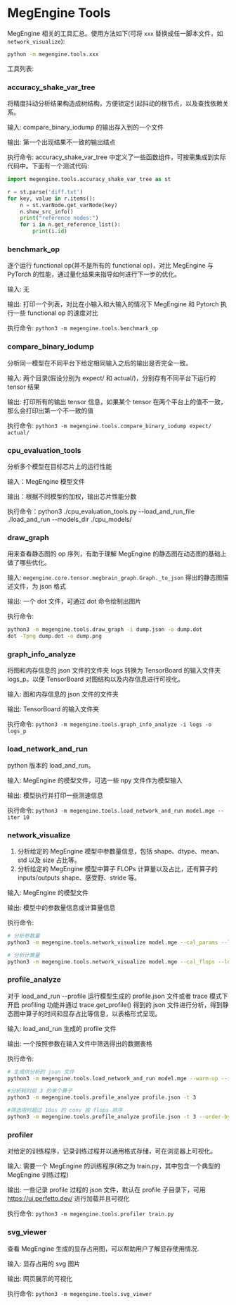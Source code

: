 # MegEngine Tools

MegEngine 相关的工具汇总。使用方法如下(可将 `xxx` 替换成任一脚本文件，如 `network_visualize`):

```bash
python -m megengine.tools.xxx
```

工具列表:

### accuracy_shake_var_tree

将精度抖动分析结果构造成树结构，方便锁定引起抖动的根节点，以及查找依赖关系。

输入: compare_binary_iodump 的输出存入到的一个文件

输出: 第一个出现结果不一致的输出结点

执行命令: accuracy_shake_var_tree 中定义了一些函数组件，可按需集成到实际代码中。下面有一个测试代码:

```python
import megengine.tools.accuracy_shake_var_tree as st

r = st.parse('diff.txt')
for key, value in r.items():
    n = st.varNode.get_varNode(key)
    n.show_src_info()
    print("reference nodes:")
    for i in n.get_reference_list():
        print(i.id)
```

### benchmark_op

逐个运行 functional op(并不是所有的 functional op)，对比 MegEngine 与 PyTorch 的性能，通过量化结果来指导如何进行下一步的优化。

输入: 无

输出: 打印一个列表，对比在小输入和大输入的情况下 MegEngine 和 Pytorch 执行一些 functional op 的速度对比

执行命令: `python3 -m megengine.tools.benchmark_op`

### compare_binary_iodump

分析同一模型在不同平台下给定相同输入之后的输出是否完全一致。

输入: 两个目录(假设分别为 expect/ 和 actual/)，分别存有不同平台下运行的 tensor 结果

输出: 打印所有的输出 tensor 信息，如果某个 tensor 在两个平台上的值不一致，那么会打印出第一个不一致的值

执行命令: `python3 -m megengine.tools.compare_binary_iodump expect/ actual/`

### cpu_evaluation_tools

分析多个模型在目标芯片上的运行性能

输入：MegEngine 模型文件

输出：根据不同模型的加权，输出芯片性能分数

执行命令：python3 ./cpu_evaluation_tools.py --load_and_run_file ./load_and_run --models_dir ./cpu_models/

### draw_graph

用来查看静态图的 op 序列，有助于理解 MegEngine 的静态图在动态图的基础上做了哪些优化。

输入: `megengine.core.tensor.megbrain_graph.Graph._to_json` 得出的静态图描述文件，为 json 格式

输出: 一个 dot 文件，可通过 dot 命令绘制出图片

执行命令:

```bash
python3 -m megengine.tools.draw_graph -i dump.json -o dump.dot
dot -Tpng dump.dot -o dump.png
```

### graph_info_analyze

将图和内存信息的 json 文件的文件夹 logs 转换为 TensorBoard 的输入文件夹 logs_p。以便 TensorBoard 对图结构以及内存信息进行可视化。

输入: 图和内存信息的 json 文件的文件夹

输出: TensorBoard 的输入文件夹

执行命令: `python3 -m megengine.tools.graph_info_analyze -i logs -o logs_p`

### load_network_and_run

python 版本的 load_and_run。

输入: MegEngine 的模型文件，可选一些 npy 文件作为模型输入

输出: 模型执行并打印一些测速信息

执行命令: `python3 -m megengine.tools.load_network_and_run model.mge --iter 10`

### network_visualize

1. 分析给定的 MegEngine 模型中参数量信息，包括 shape、dtype、mean、std 以及 size 占比等。
2. 分析给定的 MegEngine 模型中算子 FLOPs 计算量以及占比，还有算子的 inputs/outputs shape、感受野、stride 等。

输入: MegEngine 的模型文件

输出: 模型中的参数量信息或计算量信息

执行命令:

```bash
# 分析参数量
python3 -m megengine.tools.network_visualize model.mge --cal_params --logging_to_stdout

# 分析计算量
python3 -m megengine.tools.network_visualize model.mge --cal_flops --logging_to_stdout
```

### profile_analyze

对于 load_and_run --profile 运行模型生成的 profile.json 文件或者 trace 模式下开启 profiling 功能并通过 trace.get_profile() 得到的 json 文件进行分析，得到静态图中算子的时间和显存占比等信息，以表格形式呈现。

输入: load_and_run 生成的 profile 文件

输出: 一个按照参数在输入文件中筛选得出的数据表格

执行命令:

```bash
# 生成供分析的 json 文件
python3 -m megengine.tools.load_network_and_run model.mge --warm-up --iter 10 --profile profile.json

#分析耗时前 3 的单个算子
python3 -m megengine.tools.profile_analyze profile.json -t 3

#筛选用时超过 10us 的 conv 按 flops 排序
python3 -m megengine.tools.profile_analyze profile.json -t 3 --order-by +flops --min-time 1e-5 --type ConvolutionForward
```

### profiler

对给定的训练程序，记录训练过程并以通用格式存储，可在浏览器上可视化。

输入: 需要一个 MegEngine 的训练程序(称之为 train.py，其中包含一个典型的 MegEngine 训练过程)

输出: 一些记录 profile 过程的 json 文件，默认在 profile 子目录下，可用 https://ui.perfetto.dev/ 进行加载并且可视化

执行命令: `python3 -m megengine.tools.profiler train.py`

### svg_viewer

查看 MegEngine 生成的显存占用图，可以帮助用户了解显存使用情况.

输入: 显存占用的 svg 图片

输出: 网页展示的可视化

执行命令: `python3 -m megengine.tools.svg_viewer`
